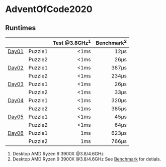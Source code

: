 # AdventOfCode2020

## Runtimes
|                                |         | Test @3.8GHz<sup>1</sup> | Benchmark<sup>2</sup> |
|--------------------------------|---------|-------------------------:|----------------------:|
| [Day01](AdventOfCode/Day01.cs) | Puzzle1 |                     <1ms |                  12µs |
|                                | Puzzle2 |                     <1ms |                  26µs |
| [Day02](AdventOfCode/Day02.cs) | Puzzle1 |                     <1ms |                 387µs |
|                                | Puzzle2 |                     <1ms |                 234µs |
| [Day03](AdventOfCode/Day03.cs) | Puzzle1 |                     <1ms |                  26µs |
|                                | Puzzle2 |                     <1ms |                  33µs |
| [Day04](AdventOfCode/Day04.cs) | Puzzle1 |                     <1ms |                 320µs |
|                                | Puzzle2 |                     <1ms |                 385µs |
| [Day05](AdventOfCode/Day05.cs) | Puzzle1 |                     <1ms |                  45µs |
|                                | Puzzle2 |                     <1ms |                  64µs |
| [Day06](AdventOfCode/Day06.cs) | Puzzle1 |                      1ms |                 623µs |
|                                | Puzzle2 |                      1ms |                 766µs |




1) Desktop AMD Ryzen 9 3900X @3.8/4.6GHz
2) Desktop AMD Ryzen 9 3900X @3.8/4.6GHz See [Benchmark](Benchmark.md) for detials.